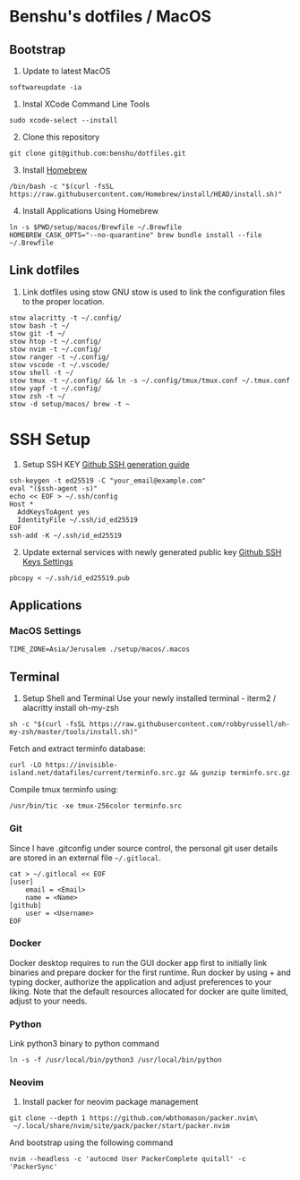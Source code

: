 # Benshu's dotfiles / MacOS

## Bootstrap
1. Update to latest MacOS
```
softwareupdate -ia
```

1. Instal XCode Command Line Tools
```
sudo xcode-select --install
```

2. Clone this repository
```
git clone git@github.com:benshu/dotfiles.git
```

3. Install [Homebrew](https://brew.sh)
```
/bin/bash -c "$(curl -fsSL https://raw.githubusercontent.com/Homebrew/install/HEAD/install.sh)"
```

4. Install Applications Using Homebrew
```
ln -s $PWD/setup/macos/Brewfile ~/.Brewfile
HOMEBREW_CASK_OPTS="--no-quarantine" brew bundle install --file ~/.Brewfile
```

## Link dotfiles
1. Link dotfiles using stow
GNU stow is used to link the configuration files to the proper location.
```
stow alacritty -t ~/.config/
stow bash -t ~/
stow git -t ~/
stow htop -t ~/.config/
stow nvim -t ~/.config/
stow ranger -t ~/.config/
stow vscode -t ~/.vscode/
stow shell -t ~/
stow tmux -t ~/.config/ && ln -s ~/.config/tmux/tmux.conf ~/.tmux.conf
stow yapf -t ~/.config/
stow zsh -t ~/
stow -d setup/macos/ brew -t ~
```

# SSH Setup
1. Setup SSH KEY
[Github SSH generation guide](https://docs.github.com/en/authentication/connecting-to-github-with-ssh/generating-a-new-ssh-key-and-adding-it-to-the-ssh-agent)

```
ssh-keygen -t ed25519 -C "your_email@example.com"
eval "($ssh-agent -s)"
echo << EOF > ~/.ssh/config
Host *
  AddKeysToAgent yes
  IdentityFile ~/.ssh/id_ed25519
EOF
ssh-add -K ~/.ssh/id_ed25519
```
2. Update external services with newly generated public key [Github SSH Keys Settings](https://github.com/settings/keys)
```
pbcopy < ~/.ssh/id_ed25519.pub
```

## Applications
### MacOS Settings

```shell
TIME_ZONE=Asia/Jerusalem ./setup/macos/.macos
```

## Terminal

1. Setup Shell and Terminal 
Use your newly installed terminal - iterm2 / alacritty
install oh-my-zsh
```
sh -c "$(curl -fsSL https://raw.githubusercontent.com/robbyrussell/oh-my-zsh/master/tools/install.sh)"
```

Fetch and extract terminfo database:
```
curl -LO https://invisible-island.net/datafiles/current/terminfo.src.gz && gunzip terminfo.src.gz
```
Compile tmux terminfo using:
```
/usr/bin/tic -xe tmux-256color terminfo.src
```

### Git
Since I have .gitconfig under source control, the personal git user details are stored in an external file `~/.gitlocal`.

```shell
cat > ~/.gitlocal << EOF
[user]
	email = <Email>
	name = <Name>
[github]
    user = <Username>
EOF
```

### Docker
Docker desktop requires to run the GUI docker app first to initially link binaries and prepare docker for the first runtime.
Run docker by using <CMD>+<space> and typing docker, authorize the application and adjust preferences to your liking.
Note that the default resources allocated for docker are quite limited, adjust to your needs.

### Python
Link python3 binary to python command
```
ln -s -f /usr/local/bin/python3 /usr/local/bin/python
```

### Neovim
1. Install packer for neovim package management
```
git clone --depth 1 https://github.com/wbthomason/packer.nvim\
 ~/.local/share/nvim/site/pack/packer/start/packer.nvim
```
And bootstrap using the following command
```
nvim --headless -c 'autocmd User PackerComplete quitall' -c 'PackerSync'
```
